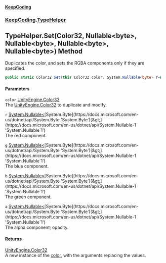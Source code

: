 #### [KeepCoding](index.md 'index')
### [KeepCoding](KeepCoding.md 'KeepCoding').[TypeHelper](TypeHelper.md 'KeepCoding.TypeHelper')
## TypeHelper.Set(Color32, Nullable&lt;byte&gt;, Nullable&lt;byte&gt;, Nullable&lt;byte&gt;, Nullable&lt;byte&gt;) Method
Duplicates the color, and sets the RGBA components only if they are specified.  
```csharp
public static Color32 Set(this Color32 color, System.Nullable<byte> r=null, System.Nullable<byte> g=null, System.Nullable<byte> b=null, System.Nullable<byte> a=null);
```
#### Parameters
<a name='KeepCoding.TypeHelper.Set(Color32.System.Nullable.byte..System.Nullable.byte..System.Nullable.byte..System.Nullable.byte.).color'></a>
`color` [UnityEngine.Color32](https://docs.microsoft.com/en-us/dotnet/api/UnityEngine.Color32 'UnityEngine.Color32')  
The [UnityEngine.Color32](https://docs.microsoft.com/en-us/dotnet/api/UnityEngine.Color32 'UnityEngine.Color32') to duplicate and modify.
  
<a name='KeepCoding.TypeHelper.Set(Color32.System.Nullable.byte..System.Nullable.byte..System.Nullable.byte..System.Nullable.byte.).r'></a>
`r` [System.Nullable&lt;](https://docs.microsoft.com/en-us/dotnet/api/System.Nullable-1 'System.Nullable`1')[System.Byte](https://docs.microsoft.com/en-us/dotnet/api/System.Byte 'System.Byte')[&gt;](https://docs.microsoft.com/en-us/dotnet/api/System.Nullable-1 'System.Nullable`1')  
The red component.
  
<a name='KeepCoding.TypeHelper.Set(Color32.System.Nullable.byte..System.Nullable.byte..System.Nullable.byte..System.Nullable.byte.).g'></a>
`g` [System.Nullable&lt;](https://docs.microsoft.com/en-us/dotnet/api/System.Nullable-1 'System.Nullable`1')[System.Byte](https://docs.microsoft.com/en-us/dotnet/api/System.Byte 'System.Byte')[&gt;](https://docs.microsoft.com/en-us/dotnet/api/System.Nullable-1 'System.Nullable`1')  
The blue component.
  
<a name='KeepCoding.TypeHelper.Set(Color32.System.Nullable.byte..System.Nullable.byte..System.Nullable.byte..System.Nullable.byte.).b'></a>
`b` [System.Nullable&lt;](https://docs.microsoft.com/en-us/dotnet/api/System.Nullable-1 'System.Nullable`1')[System.Byte](https://docs.microsoft.com/en-us/dotnet/api/System.Byte 'System.Byte')[&gt;](https://docs.microsoft.com/en-us/dotnet/api/System.Nullable-1 'System.Nullable`1')  
The green component.
  
<a name='KeepCoding.TypeHelper.Set(Color32.System.Nullable.byte..System.Nullable.byte..System.Nullable.byte..System.Nullable.byte.).a'></a>
`a` [System.Nullable&lt;](https://docs.microsoft.com/en-us/dotnet/api/System.Nullable-1 'System.Nullable`1')[System.Byte](https://docs.microsoft.com/en-us/dotnet/api/System.Byte 'System.Byte')[&gt;](https://docs.microsoft.com/en-us/dotnet/api/System.Nullable-1 'System.Nullable`1')  
The alpha component; opacity.
  
#### Returns
[UnityEngine.Color32](https://docs.microsoft.com/en-us/dotnet/api/UnityEngine.Color32 'UnityEngine.Color32')  
A new instance of the [color](TypeHelper.Set.2GIhgu1MSU4IyhMn4a9y7A.md#KeepCoding.TypeHelper.Set(Color32.System.Nullable.byte..System.Nullable.byte..System.Nullable.byte..System.Nullable.byte.).color 'KeepCoding.TypeHelper.Set(Color32, System.Nullable&lt;byte&gt;, System.Nullable&lt;byte&gt;, System.Nullable&lt;byte&gt;, System.Nullable&lt;byte&gt;).color'), with the arguments replacing the values.

